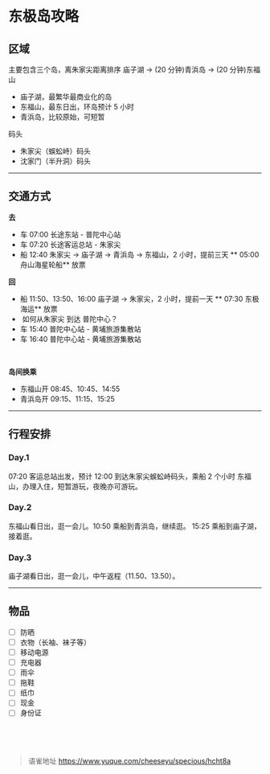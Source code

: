# 东极岛攻略
## 区域

主要包含三个岛，离朱家尖距离排序 庙子湖 -> (20 分钟)青浜岛 -> (20 分钟)东福山

- 庙子湖，最繁华最商业化的岛
- 东福山，最东日出，环岛预计 5 小时
- 青浜岛，比较原始，可短暂

码头

- 朱家尖（蜈蚣峙）码头
- 沈家门（半升洞）码头

---

## 交通方式

**去**

- 车 07:00 长途东站 - 普陀中心站
- 车 07:20 长途客运总站 - 朱家尖
- 船 12:40 朱家尖 -> 庙子湖 -> 青浜岛 -> 东福山，2 小时，提前三天 ** 05:00 舟山海星轮船** 放票

**回**

- 船 11:50、13:50、16:00 庙子湖 -> 朱家尖，2 小时，提前一天 ** 07:30 东极海运** 放票
- ​ 如何从朱家尖 到达 普陀中心？
- 车 15:40 普陀中心站 - 黄埔旅游集散站
- 车 16:40 普陀中心站 - 黄埔旅游集散站

​

**岛间换乘**

- 东福山开 08:45、10:45、14:55
- 青浜岛开 09:15、11:15、15:25

---

## 行程安排

### Day.1

07:20 客运总站出发，预计 12:00 到达朱家尖蜈蚣峙码头，乘船 2 个小时 东福山，办理入住，短暂游玩，夜晚亦可游玩。

### Day.2

东福山看日出，逛一会儿。10:50 乘船到青浜岛，继续逛。 15:25 乘船到庙子湖，接着逛。

### Day.3

庙子湖看日出，逛一会儿，中午返程（11.50、13.50）。

---

## 物品

- [ ] 防晒
- [ ] 衣物（长袖、袜子等）
- [ ] 移动电源
- [ ] 充电器
- [ ] 雨伞
- [ ] 拖鞋
- [ ] 纸巾
- [ ] 现金
- [ ] 身份证

​

<br>
  
> 语雀地址 https://www.yuque.com/cheeseyu/specious/hcht8a